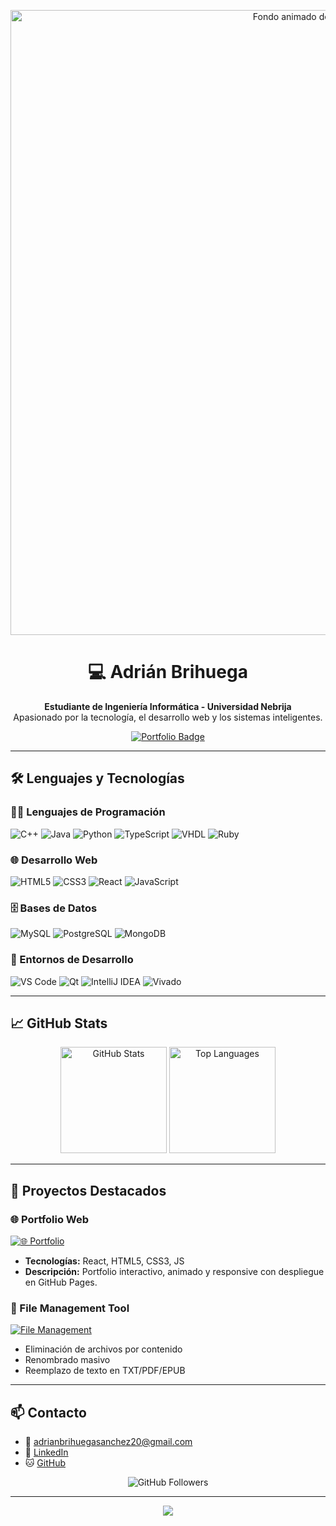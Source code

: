 <!-- README personalizado por Adrián Brihuega -->

<p align="center">
  <img src="https://raw.githubusercontent.com/AdrianUsuario/repo/main/assets/particles-green.gif" alt="Fondo animado de partículas verdes" width="1000">
</p>

<h1 align="center">💻 Adrián Brihuega</h1>
<p align="center">
  <b>Estudiante de Ingeniería Informática - Universidad Nebrija</b><br>
  Apasionado por la tecnología, el desarrollo web y los sistemas inteligentes.
</p>

<p align="center">
  <a href="https://brihuaa.github.io">
    <img src="https://img.shields.io/badge/🌐%20Portfolio_Web-39FF14?style=for-the-badge&logo=github&logoColor=white" alt="Portfolio Badge">
  </a>
</p>

---

## 🛠️ Lenguajes y Tecnologías

### 👨‍💻 Lenguajes de Programación

![C++](https://img.shields.io/badge/C++-00599C?style=for-the-badge&logo=c%2B%2B&logoColor=white)
![Java](https://img.shields.io/badge/Java-ED8B00?style=for-the-badge&logo=openjdk&logoColor=white)
![Python](https://img.shields.io/badge/Python-3776AB?style=for-the-badge&logo=python&logoColor=white)
![TypeScript](https://img.shields.io/badge/TypeScript-3178C6?style=for-the-badge&logo=typescript&logoColor=white)
![VHDL](https://img.shields.io/badge/VHDL-FF6600?style=for-the-badge&logo=vhdl&logoColor=white)
![Ruby](https://img.shields.io/badge/Ruby-CC342D?style=for-the-badge&logo=ruby&logoColor=white)

### 🌐 Desarrollo Web

![HTML5](https://img.shields.io/badge/HTML5-E34F26?style=for-the-badge&logo=html5&logoColor=white)
![CSS3](https://img.shields.io/badge/CSS3-1572B6?style=for-the-badge&logo=css3&logoColor=white)
![React](https://img.shields.io/badge/React-20232A?style=for-the-badge&logo=react&logoColor=61DAFB)
![JavaScript](https://img.shields.io/badge/JavaScript-F7DF1E?style=for-the-badge&logo=javascript&logoColor=black)

### 🗄️ Bases de Datos

![MySQL](https://img.shields.io/badge/MySQL-4479A1?style=for-the-badge&logo=mysql&logoColor=white)
![PostgreSQL](https://img.shields.io/badge/PostgreSQL-4169E1?style=for-the-badge&logo=postgresql&logoColor=white)
![MongoDB](https://img.shields.io/badge/MongoDB-47A248?style=for-the-badge&logo=mongodb&logoColor=white)

### 🧰 Entornos de Desarrollo

![VS Code](https://img.shields.io/badge/VS_Code-007ACC?style=for-the-badge&logo=visual-studio-code&logoColor=white)
![Qt](https://img.shields.io/badge/Qt-41CD52?style=for-the-badge&logo=qt&logoColor=white)
![IntelliJ IDEA](https://img.shields.io/badge/IntelliJ_IDEA-000000?style=for-the-badge&logo=intellij-idea&logoColor=white)
![Vivado](https://img.shields.io/badge/Vivado-FF0000?style=for-the-badge&logo=xilinx&logoColor=white)

---

## 📈 GitHub Stats

<p align="center">
  <img height="170" src="https://github-readme-stats.vercel.app/api?username=brihuaa&show_icons=true&theme=chartreuse-dark&hide_border=true&count_private=true" alt="GitHub Stats"/>
  <img height="170" src="https://github-readme-stats.vercel.app/api/top-langs/?username=brihuaa&layout=compact&theme=chartreuse-dark&hide_border=true" alt="Top Languages"/>
</p>


---

## 🚀 Proyectos Destacados

### 🌐 Portfolio Web

[![🌐 Portfolio](https://img.shields.io/badge/🌐_Portfolio_Web-000000?style=for-the-badge)](https://brihuaa.github.io)

- **Tecnologías:** React, HTML5, CSS3, JS
- **Descripción:** Portfolio interactivo, animado y responsive con despliegue en GitHub Pages.

### 📂 File Management Tool

[![File Management](https://img.shields.io/badge/🗂️_File_Manager-3776AB?style=for-the-badge&logo=python&logoColor=white)](https://github.com/brihuaa/ProjectoEliminarTexto)

- Eliminación de archivos por contenido
- Renombrado masivo
- Reemplazo de texto en TXT/PDF/EPUB

---

## 📫 Contacto

- 📧 [adrianbrihuegasanchez20@gmail.com](mailto:adrianbrihuegasanchez20@gmail.com)
- 💼 [LinkedIn](https://www.linkedin.com/in/adrian-brihuega-sanchez-344707291/)
- 🐱 [GitHub](https://github.com/brihuaa)

<p align="center">
  <img src="https://img.shields.io/github/followers/brihuaa?style=social" alt="GitHub Followers">
</p>

---

<p align="center">
  <img src="https://capsule-render.vercel.app/api?type=wave&color=39FF14&height=100&section=footer"/>
</p>
